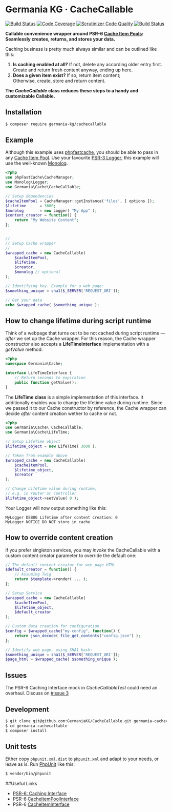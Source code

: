 # Germania KG · CacheCallable

[![Build Status](https://travis-ci.org/GermaniaKG/CacheCallable.svg?branch=master)](https://travis-ci.org/GermaniaKG/CacheCallable)
[![Code Coverage](https://scrutinizer-ci.com/g/GermaniaKG/CacheCallable/badges/coverage.png)](https://scrutinizer-ci.com/g/GermaniaKG/CacheCallable/)
[![Scrutinizer Code Quality](https://scrutinizer-ci.com/g/GermaniaKG/CacheCallable/badges/quality-score.png)](https://scrutinizer-ci.com/g/GermaniaKG/CacheCallable/)
[![Build Status](https://scrutinizer-ci.com/g/GermaniaKG/CacheCallable/badges/build.png?b=master)](https://scrutinizer-ci.com/g/GermaniaKG/CacheCallable/build-status/master)


**Callable convenience wrapper around PSR-6 [Cache Item Pools](http://www.php-fig.org/psr/psr-6/#cacheitempoolinterface): Seamlessly creates, returns, and stores your data.**

Caching business is pretty much always similar and can be outlined like this: 

1. **Is caching enabled at all?**  If not, delete any according older entry first.  
	Create and return fresh content anyway, ending up here.
2.  **Does a given item exist?** If so, return item content;  
	Otherwise, create, store and return content.

**The *CacheCallable* class reduces these steps to a handy and customizable Callable.**

## Installation

```bash
$ composer require germania-kg/cachecallable
```


## Example
Although this example uses [phpfastcache](http://www.phpfastcache.com/), you should be able to pass in any [Cache Item Pool](http://www.php-fig.org/psr/psr-6/#cacheitempoolinterface). Use your favourite  [PSR-3 Logger](https://github.com/php-fig/fig-standards/blob/master/accepted/PSR-3-logger-interface.md#3-psrlogloggerinterface); this example will use the well-known [Monolog](https://github.com/Seldaek/monolog). 

```php
<?php
use phpFastCache\CacheManager;
use Monolog\Logger;
use Germania\Cache\CacheCallable;

// Setup dependencies
$cacheItemPool = CacheManager::getInstance('files', [ options ]);
$lifetime      = 3600;
$monolog       = new Logger( "My App" );
$content_creator = function() {
	return "My Website Content";
};


//
// Setup Cache wrapper
// 
$wrapped_cache = new CacheCallable(
	$cacheItemPool,
	$lifetime,
	$creator,
	$monolog // optional
);

// Identifying key. Example for a web page:
$something_unique = sha1($_SERVER['REQUEST_URI']);

// Get your data
echo $wrapped_cache( $something_unique );
```

## How to change lifetime during script runtime

Think of a webpage that turns out to be not cached during script runtime — *after* we set up the Cache wrapper. For this reason, the Cache wrapper constructor also accepts a **LifeTimeInterface** implementation with a *getValue* method:

```php
<?php
namespace Germania\Cache;

interface LifeTimeInterface {
	// Return seconds to expiration
	public function getValue();
}
```

The **LifeTime** **class** is a simple implementation of this interface. It additionally enables you to change the lifetime value during runtime. Since we passed it to our Cache constructor by reference, the Cache wrapper can decide *after* content creation wether to cache or not.

```php
<?php
use Germania\Cache\ CacheCallable;
use Germania\Cache\LifeTime;

// Setup LifeTime object
$lifetime_object = new LifeTime( 3600 );

// Taken from example above
$wrapped_cache = new CacheCallable(
	$cacheItemPool,
	$lifetime_object,
	$creator
);

// Change LifeTime value during runtime, 
// e.g. in router or controller
$lifetime_object->setValue( 0 );
```

Your Logger will now output something like this:

```
MyLogger DEBUG Lifetime after content creation: 0
MyLogger NOTICE DO NOT store in cache
```

## How to override content creation

If you prefer singleton services, you may *invoke* the CacheCallable with a custom content creator parameter to override the default one:

```php
// The default content creator for web page HTML
$default_creator = function() {
	// Assuming Twig
	return $template->render( ... );
};

// Setup Service
$wrapped_cache = new CacheCallable(
    $cacheItemPool,
    $lifetime_object,
    $default_creator
);

// Custom data creation for configuration
$config = $wrapped_cache("my-config", function() {
	return json_decode( file_get_contents("config.json") );
};

// Identify web page, using SHA1 hash:
$something_unique = sha1($_SERVER['REQUEST_URI']);
$page_html = $wrapped_cache( $something_unique );
```


## Issues

The PSR-6 Caching Interface mock in *CacheCallableTest* could need an overhaul. Discuss on [#issue 3][i3]

[i0]: https://github.com/GermaniaKG/CacheCallable/issues 
[i3]: https://github.com/GermaniaKG/CacheCallable/issues/3

## Development

```bash
$ git clone git@github.com:GermaniaKG/CacheCallable.git germania-cachecallable
$ cd germania-cachecallable
$ composer install
```

## Unit tests

Either copy `phpunit.xml.dist` to `phpunit.xml` and adapt to your needs, or leave as is. 
Run [PhpUnit](https://phpunit.de/) like this:

```bash
$ vendor/bin/phpunit
```




##Useful Links

- [PSR-6: Caching Interface](http://www.php-fig.org/psr/psr-6/)
- PSR-6 [CacheItemPoolInterface](http://www.php-fig.org/psr/psr-6/#cacheitempoolinterface)
- PSR-6 [CacheItemInterface](http://www.php-fig.org/psr/psr-6/#cacheiteminterface)





